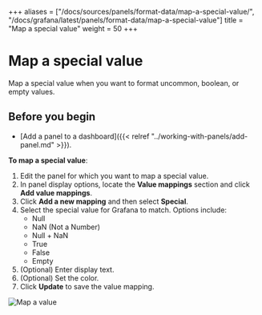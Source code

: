 +++
aliases = ["/docs/sources/panels/format-data/map-a-special-value/", "/docs/grafana/latest/panels/format-data/map-a-special-value"]
title = "Map a special value"
weight = 50
+++

# Map a special value

Map a special value when you want to format uncommon, boolean, or empty values.

## Before you begin

- [Add a panel to a dashboard]({{< relref "../working-with-panels/add-panel.md" >}}).

**To map a special value**:

1. Edit the panel for which you want to map a special value.
1. In panel display options, locate the **Value mappings** section and click **Add value mappings**.
1. Click **Add a new mapping** and then select **Special**.
1. Select the special value for Grafana to match. Options include:
   - Null
   - NaN (Not a Number)
   - Null + NaN
   - True
   - False
   - Empty
1. (Optional) Enter display text.
1. (Optional) Set the color.
1. Click **Update** to save the value mapping.

![Map a value](/static/img/docs/value-mappings/map-special-value-8-0.png)
